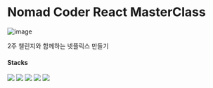 # Nomad Coder React MasterClass

![image](https://user-images.githubusercontent.com/94629063/194204766-8ba5e6da-29b0-4d48-950e-bcce40e45e6e.png)

2주 챌린지와 함께하는 넷플릭스 만들기

#### Stacks
<div>
  <img src="https://img.shields.io/badge/React-61DAFB?style=flat-square&logo=React&logoColor=black"/>
  <img src="https://img.shields.io/badge/Typescript-3178C6?style=flat-square&logo=Typescript&logoColor=white"/>
  <img src="https://img.shields.io/badge/styled components-DB7093?style=flat-square&logo=styled-components&logoColor=white"/>
  <img src="https://img.shields.io/badge/Visual Studio Code-007ACC?style=flat-square&logo=Visual Studio Code&logoColor=white"/>
  <img src="https://img.shields.io/badge/GitHub-181717?style=flat-square&logo=GitHub&logoColor=white"/>
 </div>

